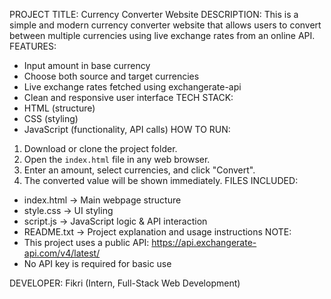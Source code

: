 PROJECT TITLE:           Currency Converter Website
DESCRIPTION:
This is a simple and modern currency converter website that allows users to convert between multiple currencies using live exchange rates from an online API.
FEATURES:
- Input amount in base currency
- Choose both source and target currencies
- Live exchange rates fetched using exchangerate-api
- Clean and responsive user interface
TECH STACK:
- HTML (structure)
- CSS (styling)
- JavaScript (functionality, API calls)
HOW TO RUN:
1. Download or clone the project folder.
2. Open the `index.html` file in any web browser.
3. Enter an amount, select currencies, and click "Convert".
4. The converted value will be shown immediately.
FILES INCLUDED:
- index.html → Main webpage structure
- style.css → UI styling
- script.js → JavaScript logic & API interaction
- README.txt → Project explanation and usage instructions
NOTE:
- This project uses a public API: https://api.exchangerate-api.com/v4/latest/
- No API key is required for basic use

DEVELOPER:
Fikri (Intern, Full-Stack Web Development)
